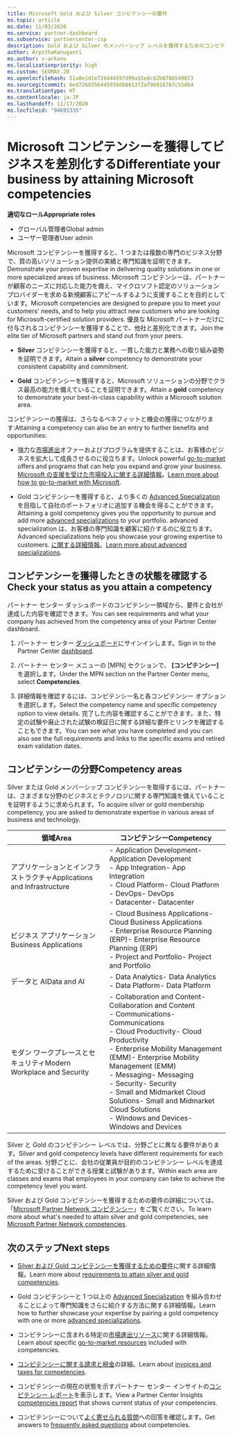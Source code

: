 ```yaml
---
title: Microsoft Gold および Silver コンピテンシーの要件
ms.topic: article
ms.date: 11/03/2020
ms.service: partner-dashboard
ms.subservice: partnercenter-csp
description: Gold および Silver のメンバーシップ レベルを獲得するためのコンピテンシー要件を満たすことにより、優良な Microsoft パートナーの状態を獲得し、新しい顧客の関心を引く方法について説明します。
author: ArpithaKanuganti
ms.author: v-arkanu
ms.localizationpriority: high
ms.custom: SEOMAY.20
ms.openlocfilehash: 51a0e1d1e726444597d99a55e8c62b6788549073
ms.sourcegitcommit: 6ed7268356445939db8613f2af96016707c55d64
ms.translationtype: HT
ms.contentlocale: ja-JP
ms.lasthandoff: 11/17/2020
ms.locfileid: "94691335"
---
```

# <a name="differentiate-your-business-by-attaining-microsoft-competencies"></a><span data-ttu-id="846c1-103">Microsoft コンピテンシーを獲得してビジネスを差別化する</span><span class="sxs-lookup"><span data-stu-id="846c1-103">Differentiate your business by attaining Microsoft competencies</span></span>

<span data-ttu-id="846c1-104">**適切なロール**</span><span class="sxs-lookup"><span data-stu-id="846c1-104">**Appropriate roles**</span></span>
- <span data-ttu-id="846c1-105">グローバル管理者</span><span class="sxs-lookup"><span data-stu-id="846c1-105">Global admin</span></span>
- <span data-ttu-id="846c1-106">ユーザー管理者</span><span class="sxs-lookup"><span data-stu-id="846c1-106">User admin</span></span>

<span data-ttu-id="846c1-107">Microsoft コンピテンシーを獲得すると、1 つまたは複数の専門のビジネス分野で、質の高いソリューション提供の実績と専門知識を証明できます。</span><span class="sxs-lookup"><span data-stu-id="846c1-107">Demonstrate your proven expertise in delivering quality solutions in one or more specialized areas of business.</span></span> <span data-ttu-id="846c1-108">Microsoft コンピテンシーは、パートナーが顧客のニーズに対応した能力を備え、マイクロソフト認定のソリューション プロバイダーを求める新規顧客にアピールするように支援することを目的としています。</span><span class="sxs-lookup"><span data-stu-id="846c1-108">Microsoft competencies are designed to prepare you to meet your customers' needs, and to help you attract new customers who are looking for Microsoft-certified solution providers.</span></span> <span data-ttu-id="846c1-109">優良な Microsoft パートナーだけに付与されるコンピテンシーを獲得することで、他社と差別化できます。</span><span class="sxs-lookup"><span data-stu-id="846c1-109">Join the elite tier of Microsoft partners and stand out from your peers.</span></span>

- <span data-ttu-id="846c1-110">**Silver** コンピテンシーを獲得すると、一貫した能力と業務への取り組み姿勢を証明できます。</span><span class="sxs-lookup"><span data-stu-id="846c1-110">Attain a **silver** competency to demonstrate your consistent capability and commitment.</span></span>

- <span data-ttu-id="846c1-111">**Gold** コンピテンシーを獲得すると、Microsoft ソリューションの分野でクラス最高の能力を備えていることを証明できます。</span><span class="sxs-lookup"><span data-stu-id="846c1-111">Attain a **gold** competency to demonstrate your best-in-class capability within a Microsoft solution area.</span></span>

<span data-ttu-id="846c1-112">コンピテンシーの獲得は、さらなるベネフィットと機会の獲得につながります:</span><span class="sxs-lookup"><span data-stu-id="846c1-112">Attaining a competency can also be an entry to further benefits and opportunities:</span></span>

- <span data-ttu-id="846c1-113">強力な[市場進出](mpn-learn-about-go-to-market-benefits.md)オファーおよびプログラムを提供することは、お客様のビジネスを拡大して成長させるのに役立ちます。</span><span class="sxs-lookup"><span data-stu-id="846c1-113">Unlock powerful [go-to-market](mpn-learn-about-go-to-market-benefits.md) offers and programs that can help you expand and grow your business.</span></span> <span data-ttu-id="846c1-114">[Microsoft の支援を受けた市場投入に関する詳細情報](https://partner.microsoft.com/solutions/go-to-market)。</span><span class="sxs-lookup"><span data-stu-id="846c1-114">[Learn more about how to go-to-market with Microsoft](https://partner.microsoft.com/solutions/go-to-market).</span></span>

- <span data-ttu-id="846c1-115">Gold コンピテンシーを獲得すると、より多くの [Advanced Specialization](advanced-specializations.md) を目指して自社のポートフォリオに追加する機会を得ることができます。</span><span class="sxs-lookup"><span data-stu-id="846c1-115">Attaining a gold competency gives you the opportunity to pursue and add more [advanced specializations](advanced-specializations.md) to your portfolio.</span></span> <span data-ttu-id="846c1-116">advanced specialization は、お客様の専門知識を顧客に紹介するのに役立ちます。</span><span class="sxs-lookup"><span data-stu-id="846c1-116">Advanced specializations help you showcase your growing expertise to customers.</span></span> <span data-ttu-id="846c1-117">[ に関する詳細情報](https://partner.microsoft.com/membership/advanced-specialization)。</span><span class="sxs-lookup"><span data-stu-id="846c1-117">[Learn more about advanced specializations](https://partner.microsoft.com/membership/advanced-specialization).</span></span>

## <a name="check-your-status-as-you-attain-a-competency"></a><span data-ttu-id="846c1-118">コンピテンシーを獲得したときの状態を確認する</span><span class="sxs-lookup"><span data-stu-id="846c1-118">Check your status as you attain a competency</span></span>

<span data-ttu-id="846c1-119">パートナー センター ダッシュボードのコンピテンシー領域から、要件と会社が達成した内容を確認できます。</span><span class="sxs-lookup"><span data-stu-id="846c1-119">You can see requirements and what your company has achieved from the competency area of your Partner Center dashboard.</span></span>

1. <span data-ttu-id="846c1-120">パートナー センター [ダッシュボード](https://partner.microsoft.com/dashboard/home)にサインインします。</span><span class="sxs-lookup"><span data-stu-id="846c1-120">Sign in to the Partner Center [dashboard](https://partner.microsoft.com/dashboard/home).</span></span>

2. <span data-ttu-id="846c1-121">パートナー センター メニューの [MPN] セクションで、 **[コンピテンシー]** を選択します。</span><span class="sxs-lookup"><span data-stu-id="846c1-121">Under the MPN section on the Partner Center menu, select **Competencies**.</span></span>

3. <span data-ttu-id="846c1-122">詳細情報を確認するには、コンピテンシー名と各コンピテンシー オプションを選択します。</span><span class="sxs-lookup"><span data-stu-id="846c1-122">Select the competency name and specific competency option to view details.</span></span> <span data-ttu-id="846c1-123">完了した内容を確認することができます。また、特定の試験や廃止された試験の検証日に関する詳細な要件とリンクを確認することもできます。</span><span class="sxs-lookup"><span data-stu-id="846c1-123">You can see what you have completed and you can also see the full requirements and links to the specific exams and retired exam validation dates.</span></span>

## <a name="competency-areas"></a><span data-ttu-id="846c1-124">コンピテンシーの分野</span><span class="sxs-lookup"><span data-stu-id="846c1-124">Competency areas</span></span>

<span data-ttu-id="846c1-125">Silver または Gold メンバーシップ コンピテンシーを取得するには、パートナーは、さまざまな分野のビジネスとテクノロジに関する専門知識を備えていることを証明するように求められます。</span><span class="sxs-lookup"><span data-stu-id="846c1-125">To acquire silver or gold membership competency, you are asked to demonstrate expertise in various areas of business and technology.</span></span>

|<span data-ttu-id="846c1-126">**領域**</span><span class="sxs-lookup"><span data-stu-id="846c1-126">**Area**</span></span>            |<span data-ttu-id="846c1-127">**コンピテンシー**</span><span class="sxs-lookup"><span data-stu-id="846c1-127">**Competency**</span></span>                    |
|--------------------|--------------------------------|
|<span data-ttu-id="846c1-128">アプリケーションとインフラストラクチャ</span><span class="sxs-lookup"><span data-stu-id="846c1-128">Applications and Infrastructure</span></span>| <span data-ttu-id="846c1-129">- Application Development</span><span class="sxs-lookup"><span data-stu-id="846c1-129">- Application Development</span></span><br/> <span data-ttu-id="846c1-130">- App Integration</span><span class="sxs-lookup"><span data-stu-id="846c1-130">- App Integration</span></span><br/> <span data-ttu-id="846c1-131">- Cloud Platform</span><span class="sxs-lookup"><span data-stu-id="846c1-131">- Cloud Platform</span></span><br/> <span data-ttu-id="846c1-132">- DevOps</span><span class="sxs-lookup"><span data-stu-id="846c1-132">- DevOps</span></span><br/> <span data-ttu-id="846c1-133">- Datacenter</span><span class="sxs-lookup"><span data-stu-id="846c1-133">- Datacenter</span></span> |
|<span data-ttu-id="846c1-134">ビジネス アプリケーション</span><span class="sxs-lookup"><span data-stu-id="846c1-134">Business Applications</span></span> | <span data-ttu-id="846c1-135">- Cloud Business Applications</span><span class="sxs-lookup"><span data-stu-id="846c1-135">- Cloud Business Applications</span></span></br> <span data-ttu-id="846c1-136">- Enterprise Resource Planning (ERP)</span><span class="sxs-lookup"><span data-stu-id="846c1-136">- Enterprise Resource Planning (ERP)</span></span></br> <span data-ttu-id="846c1-137">- Project and Portfolio</span><span class="sxs-lookup"><span data-stu-id="846c1-137">- Project and Portfolio</span></span> |
|<span data-ttu-id="846c1-138">データと AI</span><span class="sxs-lookup"><span data-stu-id="846c1-138">Data and AI</span></span>| <span data-ttu-id="846c1-139">- Data Analytics</span><span class="sxs-lookup"><span data-stu-id="846c1-139">- Data Analytics</span></span><br/> <span data-ttu-id="846c1-140">- Data Platform</span><span class="sxs-lookup"><span data-stu-id="846c1-140">- Data Platform</span></span> |
|<span data-ttu-id="846c1-141">モダン ワークプレースとセキュリティ</span><span class="sxs-lookup"><span data-stu-id="846c1-141">Modern Workplace and Security</span></span> | <span data-ttu-id="846c1-142">- Collaboration and Content</span><span class="sxs-lookup"><span data-stu-id="846c1-142">- Collaboration and Content</span></span><br/> <span data-ttu-id="846c1-143">- Communications</span><span class="sxs-lookup"><span data-stu-id="846c1-143">- Communications</span></span><br/> <span data-ttu-id="846c1-144">- Cloud Productivity</span><span class="sxs-lookup"><span data-stu-id="846c1-144">- Cloud Productivity</span></span><br/> <span data-ttu-id="846c1-145">- Enterprise Mobility Management (EMM)</span><span class="sxs-lookup"><span data-stu-id="846c1-145">- Enterprise Mobility Management (EMM)</span></span><br/> <span data-ttu-id="846c1-146">- Messaging</span><span class="sxs-lookup"><span data-stu-id="846c1-146">- Messaging</span></span><br/> <span data-ttu-id="846c1-147">- Security</span><span class="sxs-lookup"><span data-stu-id="846c1-147">- Security</span></span><br/> <span data-ttu-id="846c1-148">- Small and Midmarket Cloud Solutions</span><span class="sxs-lookup"><span data-stu-id="846c1-148">- Small and Midmarket Cloud Solutions</span></span><br/> <span data-ttu-id="846c1-149">- Windows and Devices</span><span class="sxs-lookup"><span data-stu-id="846c1-149">- Windows and Devices</span></span> |

<span data-ttu-id="846c1-150">Silver と Gold のコンピテンシー レベルでは、分野ごとに異なる要件があります。</span><span class="sxs-lookup"><span data-stu-id="846c1-150">Silver and gold competency levels have different requirements for each of the areas.</span></span> <span data-ttu-id="846c1-151">分野ごとに、会社の従業員が目的のコンピテンシー レベルを達成するために受けることができる授業と試験があります。</span><span class="sxs-lookup"><span data-stu-id="846c1-151">Within each area are classes and exams that employees in your company can take to achieve the competency level you want.</span></span> 

<span data-ttu-id="846c1-152">Silver および Gold コンピテンシーを獲得するための要件の詳細については、「[Microsoft Partner Network コンピテンシー](https://partner.microsoft.com/membership/competencies)」をご覧ください。</span><span class="sxs-lookup"><span data-stu-id="846c1-152">To learn more about what's needed to attain silver and gold competencies, see [Microsoft Partner Network competencies](https://partner.microsoft.com/membership/competencies).</span></span>

## <a name="next-steps"></a><span data-ttu-id="846c1-153">次のステップ</span><span class="sxs-lookup"><span data-stu-id="846c1-153">Next steps</span></span>

- <span data-ttu-id="846c1-154">[Silver および Gold コンピテンシーを獲得するための要件](https://partner.microsoft.com/membership/competencies)に関する詳細情報。</span><span class="sxs-lookup"><span data-stu-id="846c1-154">Learn more about [requirements to attain silver and gold competencies](https://partner.microsoft.com/membership/competencies).</span></span>

- <span data-ttu-id="846c1-155">Gold コンピテンシーと 1 つ以上の [Advanced Specialization](advanced-specializations.md) を組み合わせることによって専門知識をさらに紹介する方法に関する詳細情報。</span><span class="sxs-lookup"><span data-stu-id="846c1-155">Learn how to further showcase your expertise by pairing a gold competency with one or more [advanced specializations](advanced-specializations.md).</span></span>

- <span data-ttu-id="846c1-156">コンピテンシーに含まれる特定の[市場進出リソース](mpn-learn-about-go-to-market-benefits.md)に関する詳細情報。</span><span class="sxs-lookup"><span data-stu-id="846c1-156">Learn about specific [go-to-market resources](mpn-learn-about-go-to-market-benefits.md) included with competencies.</span></span>

- <span data-ttu-id="846c1-157">[コンピテンシーに関する請求と税金](mpn-view-print-maps-invoice.md)の詳細。</span><span class="sxs-lookup"><span data-stu-id="846c1-157">Learn about [invoices and taxes for competencies](mpn-view-print-maps-invoice.md).</span></span>

- <span data-ttu-id="846c1-158">コンピテンシーの現在の状態を示すパートナー センター インサイトの[コンピテンシー レポート](pci-competencies-report.md)を表示します。</span><span class="sxs-lookup"><span data-stu-id="846c1-158">View a Partner Center Insights [competencies report](pci-competencies-report.md) that shows current status of your competencies.</span></span>

- <span data-ttu-id="846c1-159">コンピテンシーについて[よく寄せられる質問](competencies-faq.md)への回答を確認します。</span><span class="sxs-lookup"><span data-stu-id="846c1-159">Get answers to [frequently asked questions](competencies-faq.md) about competencies.</span></span>
